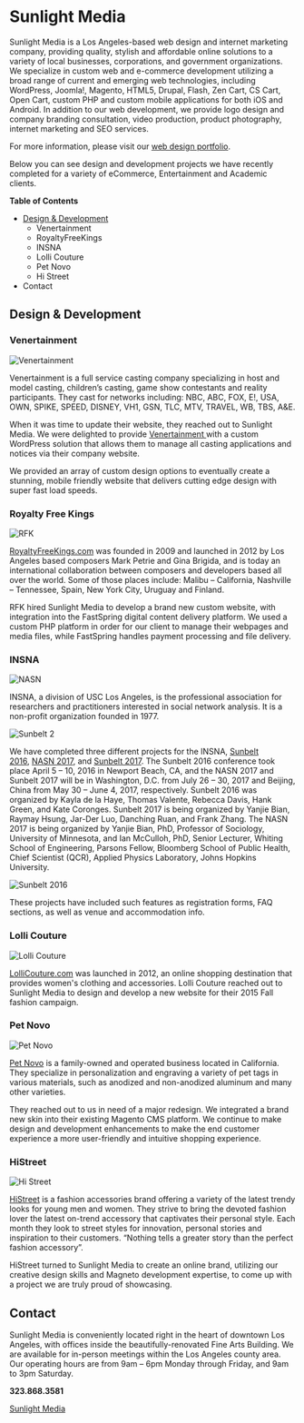 # Sunlight Media

Sunlight Media is a Los Angeles-based web design and internet marketing company, providing quality, stylish and affordable online solutions to a variety of local businesses, corporations, and government organizations. We specialize in custom web and e-commerce development utilizing a broad range of current and emerging web technologies, including WordPress, Joomla!, Magento, HTML5, Drupal, Flash, Zen Cart, CS Cart, Open Cart, custom PHP and custom mobile applications for both iOS and Android.
In addition to our web development, we provide logo design and company branding consultation, video production, product photography, internet marketing and SEO services.

For more information, please visit our [web design portfolio](https://sunlightmedia.org).

Below you can see design and development projects we have recently completed for a variety of eCommerce, Entertainment and Academic clients.

**Table of Contents**

* [Design & Development](https://sunlightmedia.org/services/web-design/)
  * Venertainment
  * RoyaltyFreeKings
  * INSNA
  * Lolli Couture
  * Pet Novo
  * Hi Street
* Contact

## Design & Development

### Venertainment

![Venertainment](vener1.jpg)

Venertainment is a full service casting company specializing in host and model casting, children’s casting, game show contestants and reality participants. They cast for networks including: NBC, ABC, FOX, E!, USA, OWN, SPIKE, SPEED, DISNEY, VH1, GSN, TLC, MTV, TRAVEL, WB, TBS, A&E.

When it was time to update their website, they reached out to Sunlight Media. We were delighted to provide [Venertainment ](http://venertainment.com/)with a custom WordPress solution that allows them to manage all casting applications and notices via their company website.

We provided an array of custom design options to eventually create a stunning, mobile friendly website that delivers cutting edge design with super fast load speeds.

### Royalty Free Kings

![RFK](RFK.jpg)



[RoyaltyFreeKings.com](https://www.royaltyfreekings.com/) was founded in 2009 and launched in 2012 by Los Angeles based composers Mark Petrie and Gina Brigida, and is today an international collaboration between composers and developers based all over the world. Some of those places include: Malibu – California, Nashville – Tennessee, Spain, New York City, Uruguay and Finland.

RFK hired Sunlight Media to develop a brand new custom website, with integration into the FastSpring digital content delivery platform. We used a custom PHP platform in order for our client to manage their webpages and media files, while FastSpring handles payment processing and file delivery.

### INSNA

![NASN](nasn1.png)

INSNA, a division of USC Los Angeles, is the professional association for researchers and practitioners interested in social network analysis. It is a non-profit organization founded in 1977.

![Sunbelt 2](sunbelt2.png)

We have completed three different projects for the INSNA, [Sunbelt 2016](http://insna.org/sunbelt2016/), [NASN 2017](http://insna.org/nasn2017/), and [Sunbelt 2017](http://insna.org/sunbelt2017/). The Sunbelt 2016 conference took place April 5 – 10, 2016 in Newport Beach, CA, and the NASN 2017 and Sunbelt 2017 will be in Washington, D.C. from July 26 – 30, 2017 and Beijing, China from May 30 – June 4, 2017, respectively. Sunbelt 2016 was organized by Kayla de la Haye, Thomas Valente, Rebecca Davis, Hank Green, and Kate Coronges. Sunbelt 2017 is being organized by Yanjie Bian, Raymay Hsung, Jar-Der Luo, Danching Ruan, and Frank Zhang. The NASN 2017 is being organized by Yanjie Bian, PhD, Professor of Sociology, University of Minnesota, and Ian McCulloh, PhD, Senior Lecturer, Whiting School of Engineering, Parsons Fellow, Bloomberg School of Public Health, Chief Scientist (QCR), Applied Physics Laboratory, Johns Hopkins University.

![Sunbelt 2016](sunbelt1.png)

These projects have included such features as registration forms, FAQ sections, as well as venue and accommodation info.

### Lolli Couture

![Lolli Couture](LolliCouture.jpg)

[LolliCouture.com](http://www.lollicouture.com/) was launched in 2012, an online shopping destination that provides women's clothing and accessories. Lolli Couture reached out to Sunlight Media to design and develop a new website for their 2015 Fall fashion campaign.

### Pet Novo

![Pet Novo](PetNovo.jpg)

[Pet Novo](https://petnovo.com/) is a family-owned and operated business located in California. They specialize in personalization and engraving a variety of pet tags in various materials, such as anodized and non-anodized aluminum and many other varieties.

They reached out to us in need of a major redesign. We integrated a brand new skin into their existing Magento CMS platform. We continue to make design and development enhancements to make the end customer experience a more user-friendly and intuitive shopping experience.

### HiStreet

![Hi Street](HiStreet.jpg)

[HiStreet](https://histreet.com/) is a fashion accessories brand offering a variety of the latest trendy looks for young men and women. They strive to bring the devoted fashion lover the latest on-trend accessory that captivates their personal style. Each month they look to street styles for innovation, personal stories and inspiration to their customers. “Nothing tells a greater story than the perfect fashion accessory”.

HiStreet turned to Sunlight Media to create an online brand, utilizing our creative design skills and Magneto development expertise, to come up with a project we are truly proud of showcasing.

## Contact

Sunlight Media is conveniently located right in the heart of downtown Los Angeles, with offices inside the beautifully-renovated Fine Arts Building. We are available for in-person meetings within the Los Angeles county area. Our operating hours are from 9am – 6pm Monday through Friday, and 9am to 3pm Saturday.

**323.868.3581**

<a href="https://sunlightmedia.org" target="_blank">Sunlight Media</a>



